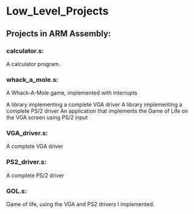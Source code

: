 # Low_Level_Projects

## Projects in ARM Assembly:

### calculator.s:
A calculator program.

### whack_a_mole.s:
A Whack-A-Mole game, implemented with interrupts

A library implementing a complete VGA driver
A library implementing a complete PS/2 driver
An application that implements the Game of Life on the VGA screen using PS/2 input

### VGA_driver.s:
A complete VGA driver
### PS2_driver.s:
A complete PS/2 driver
### GOL.s:
Game of life, using the VGA and PS2 drivers I implemented.
